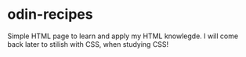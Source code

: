 # odin-recipes
Simple HTML page to learn and apply my HTML knowlegde. I will come back later to stilish with CSS, when studying CSS!
